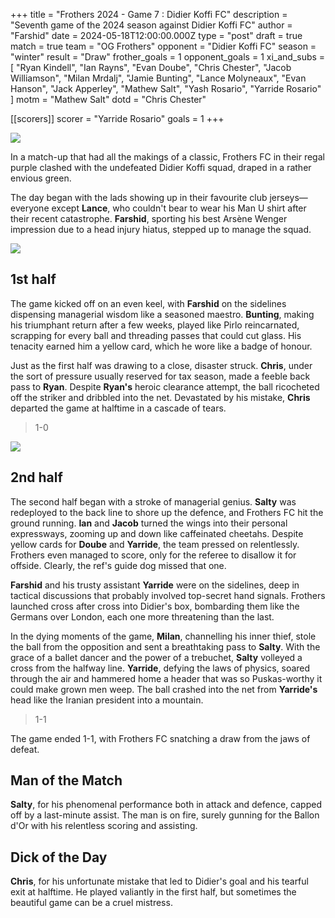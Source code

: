 +++
title = "Frothers 2024 - Game 7 : Didier Koffi FC"
description = "Seventh game of the 2024 season against Didier Koffi FC"
author = "Farshid"
date = 2024-05-18T12:00:00.000Z
type = "post"
draft = true
match = true
team = "OG Frothers"
opponent = "Didier Koffi FC"
season = "winter"
result = "Draw"
frother_goals = 1
opponent_goals = 1
xi_and_subs = [
  "Ryan Kindell",
  "Ian Rayns",
  "Evan Doube",
  "Chris Chester",
  "Jacob Williamson",
  "Milan Mrdalj",
  "Jamie Bunting",
  "Lance Molyneaux",
  "Evan Hanson",
  "Jack Apperley",
  "Mathew Salt",
  "Yash Rosario",
  "Yarride Rosario"
]
motm = "Mathew Salt"
dotd = "Chris Chester"

[[scorers]]
scorer = "Yarride Rosario"
goals = 1
+++

![](/shokoohi-911.png)

In a match-up that had all the makings of a classic, Frothers FC in their regal purple clashed with the undefeated Didier Koffi squad, draped in a rather envious green.

The day began with the lads showing up in their favourite club jerseys—everyone except **Lance**, who couldn't bear to wear his Man U shirt after their recent catastrophe. **Farshid**, sporting his best Arsène Wenger impression due to a head injury hiatus, stepped up to manage the squad.

![](https://media.giphy.com/media/v1.Y2lkPTc5MGI3NjExcDdhcHM0OG9xNWtwdm8zZXc0dmZqMjViNHlrd25tMXRsYmZzanVpcCZlcD12MV9pbnRlcm5hbF9naWZfYnlfaWQmY3Q9Zw/l4EoOlO7LFFInqnYY/giphy.gif)

## 1st half

The game kicked off on an even keel, with **Farshid** on the sidelines dispensing managerial wisdom like a seasoned maestro. **Bunting**, making his triumphant return after a few weeks, played like Pirlo reincarnated, scrapping for every ball and threading passes that could cut glass. His tenacity earned him a yellow card, which he wore like a badge of honour.

Just as the first half was drawing to a close, disaster struck. **Chris**, under the sort of pressure usually reserved for tax season, made a feeble back pass to **Ryan**. Despite **Ryan's** heroic clearance attempt, the ball ricocheted off the striker and dribbled into the net. Devastated by his mistake, **Chris** departed the game at halftime in a cascade of tears.

> 1-0

![](https://media.giphy.com/media/v1.Y2lkPTc5MGI3NjExejVwcnFlNmc4bXM0anQ1amp1cTVrNGNicnloOW1laDRyNzRmdDZ0MyZlcD12MV9pbnRlcm5hbF9naWZfYnlfaWQmY3Q9Zw/Q7G6hsF9v3YLHwuF7w/giphy.gif)

## 2nd half

The second half began with a stroke of managerial genius. **Salty** was redeployed to the back line to shore up the defence, and Frothers FC hit the ground running. **Ian** and **Jacob** turned the wings into their personal expressways, zooming up and down like caffeinated cheetahs. Despite yellow cards for **Doube** and **Yarride**, the team pressed on relentlessly. Frothers even managed to score, only for the referee to disallow it for offside. Clearly, the ref's guide dog missed that one.

**Farshid** and his trusty assistant **Yarride** were on the sidelines, deep in tactical discussions that probably involved top-secret hand signals. Frothers launched cross after cross into Didier's box, bombarding them like the Germans over London, each one more threatening than the last.

In the dying moments of the game, **Milan**, channelling his inner thief, stole the ball from the opposition and sent a breathtaking pass to **Salty**. With the grace of a ballet dancer and the power of a trebuchet, **Salty** volleyed a cross from the halfway line. **Yarride**, defying the laws of physics, soared through the air and hammered home a header that was so Puskas-worthy it could make grown men weep. The ball crashed into the net from **Yarride's** head like the Iranian president into a mountain.

> 1-1

The game ended 1-1, with Frothers FC snatching a draw from the jaws of defeat.

## Man of the Match

**Salty**, for his phenomenal performance both in attack and defence, capped off by a last-minute assist. The man is on fire, surely gunning for the Ballon d'Or with his relentless scoring and assisting.

## Dick of the Day

**Chris**, for his unfortunate mistake that led to Didier's goal and his tearful exit at halftime. He played valiantly in the first half, but sometimes the beautiful game can be a cruel mistress.
